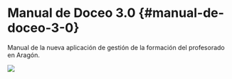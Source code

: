 # Manual de Doceo 3.0 {#manual-de-doceo-3-0}

Manual de la nueva aplicación de gestión de la formación del profesorado en Aragón.

![](/assets/Selección_786.png)